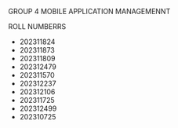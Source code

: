 GROUP 4
MOBILE APPLICATION MANAGEMENNT

ROLL NUMBERRS
- 202311824
- 202311873
- 202311809
- 202312479
- 202311570
- 202312237
- 202312106
- 202311725
- 202312499
- 202310725
